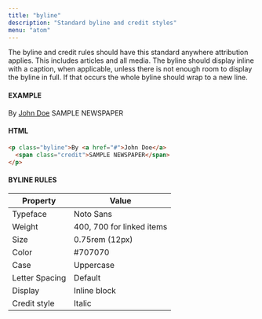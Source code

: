 ```yaml
---
title: "byline"
description: "Standard byline and credit styles"
menu: "atom"
---
```


The byline and credit rules should have this standard anywhere attribution applies. This includes articles and all media. The byline should display inline with a caption, when applicable, unless there is not enough room to display the byline in full. If that occurs the whole byline should wrap to a new line.

#### EXAMPLE
<div>
  <p class="byline">By <a href="#">John Doe</a> 
    <span class="credit">SAMPLE NEWSPAPER</span>
  </p>
</div>

#### HTML
```html
<p class="byline">By <a href="#">John Doe</a> 
  <span class="credit">SAMPLE NEWSPAPER</span>
</p>
```

#### BYLINE RULES

Property | Value
--- | ---
Typeface | Noto Sans
Weight | 400, 700 for linked items
Size | 0.75rem (12px)
Color | #707070
Case | Uppercase
Letter Spacing | Default
Display | Inline block
Credit style | Italic
